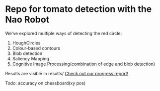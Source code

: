 # Repo for tomato detection with the Nao Robot
We've explored multiple ways of detecting the red circle:
1. HoughCircles
2. Colour-based contours
3. Blob detection
4. Saliency Mapping
5. Cognitive Image Processing(combination of edge and blob detection)

Results are visible in results/
[Check out our progress report!](https://honoursrobotbutler.wordpress.com/labbook/)


Todo:
accuracy on chessboard(xy pos)
